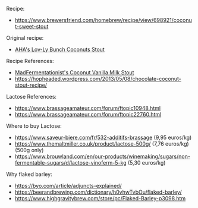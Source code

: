 Recipe:

* https://www.brewersfriend.com/homebrew/recipe/view/698921/coconut-sweet-stout

Original recipe: 

* [AHA's Lov-Ly Bunch Coconuts Stout](https://www.homebrewersassociation.org/homebrew-recipe/lov-ly-bunch-coconuts/)

Recipe References:

* [MadFermentationist's Coconut Vanilla Milk Stout](https://www.themadfermentationist.com/2014/12/coconut-vanilla-milk-stout-recipe.html)
* https://hopheaded.wordpress.com/2013/05/08/chocolate-coconut-stout-recipe/

Lactose References:

* https://www.brassageamateur.com/forum/ftopic10948.html
* https://www.brassageamateur.com/forum/ftopic22760.html

Where to buy Lactose:

* https://www.saveur-biere.com/fr/532-additifs-brassage (9,95 euros/kg)
* https://www.themaltmiller.co.uk/product/lactose-500g/ (7,76 euros/kg) (500g only)
* https://www.brouwland.com/en/our-products/winemaking/sugars/non-fermentable-sugars/d/lactose-vinoferm-5-kg (5,30 euros/kg)

Why flaked barley: 

* https://byo.com/article/adjuncts-explained/
* https://beerandbrewing.com/dictionary/h0vhwTvbOu/flaked-barley/
* https://www.highgravitybrew.com/store/pc/Flaked-Barley-p3098.htm



